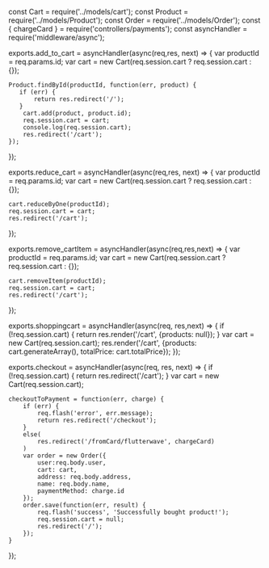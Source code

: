 const Cart = require('../models/cart');
const Product = require('../models/Product');
const Order = require('../models/Order');
const { chargeCard } = require('controllers/payments');
const asyncHandler = require('middleware/async');

exports.add_to_cart = asyncHandler(async(req,res, next) => {
    var productId = req.params.id;
    var cart = new Cart(req.session.cart ? req.session.cart : {});

    Product.findById(productId, function(err, product) {
       if (err) {
           return res.redirect('/');
       }
        cart.add(product, product.id);
        req.session.cart = cart;
        console.log(req.session.cart);
        res.redirect('/cart');
    });
});

exports.reduce_cart = asyncHandler(async(req,res, next) => {
    var productId = req.params.id;
    var cart = new Cart(req.session.cart ? req.session.cart : {});

    cart.reduceByOne(productId);
    req.session.cart = cart;
    res.redirect('/cart');
});

exports.remove_cartItem = asyncHandler(async(req,res,next) => {
    var productId = req.params.id;
    var cart = new Cart(req.session.cart ? req.session.cart : {});

    cart.removeItem(productId);
    req.session.cart = cart;
    res.redirect('/cart');
});

exports.shoppingcart = asyncHandler(async(req, res,next) => {
       if (!req.session.cart) {
       return res.render('/cart', {products: null});
     } 
    var cart = new Cart(req.session.cart);
    res.render('/cart', {products: cart.generateArray(), totalPrice: cart.totalPrice});
});

exports.checkout = asyncHandler(async(req, res, next) => {
    if (!req.session.cart) {
        return res.redirect('/cart');
    }
    var cart = new Cart(req.session.cart);

    checkoutToPayment = function(err, charge) {
        if (err) {
            req.flash('error', err.message);
            return res.redirect('/checkout'); 
        }
        else(
            res.redirect('/fromCard/flutterwave', chargeCard)
        )
        var order = new Order({
            user:req.body.user,
            cart: cart,
            address: req.body.address,
            name: req.body.name,
            paymentMethod: charge.id
        });
        order.save(function(err, result) {
            req.flash('success', 'Successfully bought product!');
            req.session.cart = null;
            res.redirect('/');
        });
    }
});